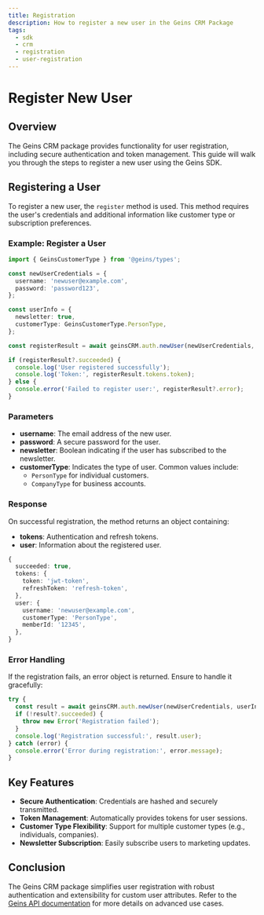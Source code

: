 ```yaml
---
title: Registration
description: How to register a new user in the Geins CRM Package
tags:
  - sdk
  - crm
  - registration
  - user-registration
---
```


# Register New User

## Overview

The Geins CRM package provides functionality for user registration, including secure authentication and token management. This guide will walk you through the steps to register a new user using the Geins SDK.

## Registering a User

To register a new user, the `register` method is used. This method requires the user's credentials and additional information like customer type or subscription preferences.

### Example: Register a User

```typescript
import { GeinsCustomerType } from '@geins/types';

const newUserCredentials = {
  username: 'newuser@example.com',
  password: 'password123',
};

const userInfo = {
  newsletter: true,
  customerType: GeinsCustomerType.PersonType,
};

const registerResult = await geinsCRM.auth.newUser(newUserCredentials, userInfo);

if (registerResult?.succeeded) {
  console.log('User registered successfully');
  console.log('Token:', registerResult.tokens.token);
} else {
  console.error('Failed to register user:', registerResult?.error);
}
```

### Parameters

- **username**: The email address of the new user.
- **password**: A secure password for the user.
- **newsletter**: Boolean indicating if the user has subscribed to the newsletter.
- **customerType**: Indicates the type of user. Common values include:
  - `PersonType` for individual customers.
  - `CompanyType` for business accounts.

### Response

On successful registration, the method returns an object containing:
- **tokens**: Authentication and refresh tokens.
- **user**: Information about the registered user.

```typescript
{
  succeeded: true,
  tokens: {
    token: 'jwt-token',
    refreshToken: 'refresh-token',
  },
  user: {
    username: 'newuser@example.com',
    customerType: 'PersonType',
    memberId: '12345',
  },
}
```

### Error Handling

If the registration fails, an error object is returned. Ensure to handle it gracefully:

```typescript
try {
  const result = await geinsCRM.auth.newUser(newUserCredentials, userInfo);
  if (!result?.succeeded) {
    throw new Error('Registration failed');
  }
  console.log('Registration successful:', result.user);
} catch (error) {
  console.error('Error during registration:', error.message);
}
```

## Key Features

- **Secure Authentication**: Credentials are hashed and securely transmitted.
- **Token Management**: Automatically provides tokens for user sessions.
- **Customer Type Flexibility**: Support for multiple customer types (e.g., individuals, companies).
- **Newsletter Subscription**: Easily subscribe users to marketing updates.

## Conclusion

The Geins CRM package simplifies user registration with robust authentication and extensibility for custom user attributes. Refer to the [Geins API documentation](https://docs.geins.io) for more details on advanced use cases.

